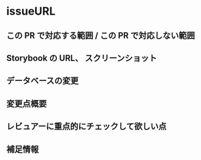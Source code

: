 <!-- (Copilot Review への依頼: レビューコメントは日本語で記載してください -->

# issueURL

## この PR で対応する範囲 / この PR で対応しない範囲

## Storybook の URL、 スクリーンショット

## データベースの変更

## 変更点概要

## レビュアーに重点的にチェックして欲しい点

## 補足情報
